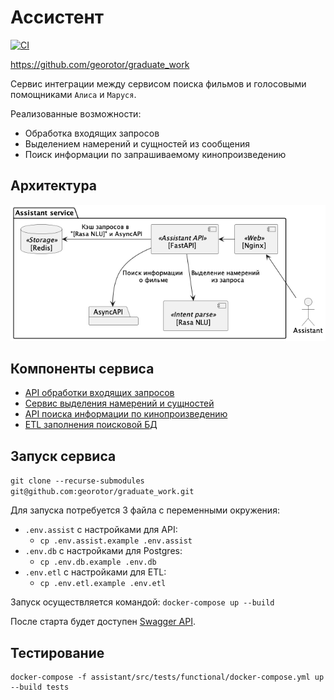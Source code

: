 # Ассистент

[![CI](https://github.com/georotor/graduate_work/actions/workflows/tests.yml/badge.svg)](https://github.com/georotor/graduate_work/actions/workflows/tests.yml)

https://github.com/georotor/graduate_work

Сервис интеграции между сервисом поиска фильмов и голосовыми помощниками `Алиса` и `Маруся`.

Реализованные возможности:
- Обработка входящих запросов
- Выделением намерений и сущностей из сообщения
- Поиск информации по запрашиваемому кинопроизведению  

## Архитектура
![Архитектура](https://github.com/georotor/graduate_work/blob/main/docs/schema.png?raw=true)


## Компоненты сервиса
- [API обработки входящих запросов](https://github.com/georotor/graduate_work/tree/main/assistant)
- [Сервис выделения намерений и сущностей](https://github.com/georotor/graduate_work/tree/main/nlu_rasa)
- [API поиска информации по кинопроизведению](https://github.com/georotor/async_api)
- [ETL заполнения поисковой БД](https://github.com/georotor/etl_movies)

## Запуск сервиса

`git clone --recurse-submodules git@github.com:georotor/graduate_work.git`

Для запуска потребуется 3 файла с переменными окружения:

- `.env.assist` с настройками для API: 
  - `cp .env.assist.example .env.assist`
- `.env.db` с настройками для Postgres: 
  - `cp .env.db.example .env.db`
- `.env.etl` с настройками для ETL: 
  - `cp .env.etl.example .env.etl`

Запуск осуществляется командой: `docker-compose up --build`

После старта будет доступен [Swagger API](http://127.0.0.1/api/openapi).

## Тестирование
```
docker-compose -f assistant/src/tests/functional/docker-compose.yml up --build tests
```